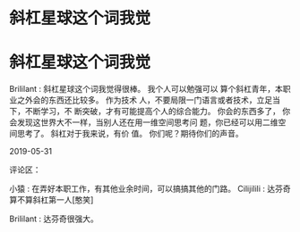 # 斜杠星球这个词我觉

# 斜杠星球这个词我觉

Brililant : 斜杠星球这个词我觉得很棒。 我个人可以勉强可以 算个斜杠青年，本职业之外会的东西还比较多。 作为技术 人，不要局限一门语言或者技术，立足当下，不断学习，不 断突破，才有可能提高个人的综合能力。 你会的东西多了， 你会发现这世界大不一样，当别人还在用一维空间思考问 题，你已经可以用二维空间思考了。 斜杠对于我来说，有价 值。 你们呢？期待你们的声音。

2019-05-31

评论区：

小猿 : 在弄好本职工作，有其他业余时间，可以搞搞其他的门路。 Cilijilili : 达芬奇算不算斜杠第一人[憨笑]

Brililant : 达芬奇很强大。